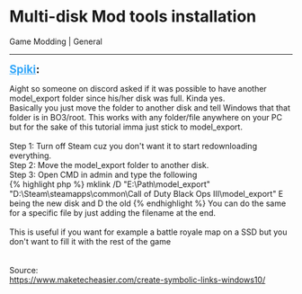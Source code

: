 # Multi-disk Mod tools installation
Game Modding | General

---
<strong style="font-size: 1.4em;"><span style="text-decoration: underline;text-decoration-color: #34a7f9;"><span style="color:#34a7f9;">Spiki</span></span>:</strong>

<p>Aight so someone on discord asked if it was possible to have another model_export folder since his/her disk was full. Kinda yes.<br />Basically you just move the folder to another disk and tell Windows that that folder is in BO3/root. This works with any folder/file anywhere on your PC but for the sake of this tutorial imma just stick to model_export.<br /><br />Step 1: Turn off Steam cuz you don&#39;t want it to start redownloading everything.<br />Step 2: Move the model_export folder to another disk.<br />Step 3: Open CMD in admin and type the following<br />{% highlight php %}
mklink /D &quot;E:\Path\model_export&quot; &quot;D:\Steam\steamapps\common\Call of Duty Black Ops III\model_export&quot;
E being the new disk and D the old
{% endhighlight %}
You can do the same for a specific file by just adding the filename at the end.<br /><br />This is useful if you want for example a battle royale map  on a SSD but you don&#39;t want to fill it with the rest of the game<br /><br /><br />Source:<br /><a href="https://www.maketecheasier.com/create-symbolic-links-windows10/">https://www.maketecheasier.com/create-symbolic-links-windows10/</a></p>
